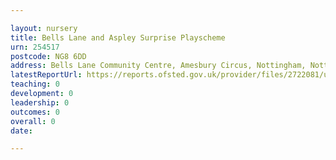 ```yaml
---

layout: nursery
title: Bells Lane and Aspley Surprise Playscheme
urn: 254517
postcode: NG8 6DD
address: Bells Lane Community Centre, Amesbury Circus, Nottingham, Nottinghamshire, NG8 6DD
latestReportUrl: https://reports.ofsted.gov.uk/provider/files/2722081/urn/254517.pdf
teaching: 0
development: 0
leadership: 0
outcomes: 0
overall: 0
date: 

---
```

